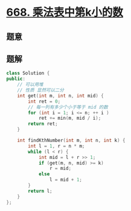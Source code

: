 #  [668. 乘法表中第k小的数](https://leetcode.cn/problems/kth-smallest-number-in-multiplication-table/)

## 题意



## 题解



```c++
class Solution {
public:
    // 可以用堆
    // 性质 显然可以二分
    int get(int m, int n, int mid) {
        int ret = 0;
        // 每一列有多少个小于等于 mid 的数
        for (int i = 1; i <= n; ++ i )
            ret += min(m, mid / i);
        return ret;
    }

    int findKthNumber(int m, int n, int k) {
        int l = 1, r = n * m;
        while (l < r) {
            int mid = l + r >> 1;
            if (get(m, n, mid) >= k)
                r = mid;
            else
                l = mid + 1;
        }
        return l;
    }
};
```



```python3

```

